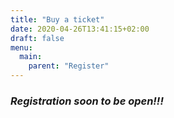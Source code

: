 ```yaml
---
title: "Buy a ticket"
date: 2020-04-26T13:41:15+02:00
draft: false
menu:
  main:
    parent: "Register"
---
```


### **_Registration soon to be open!!!_**
